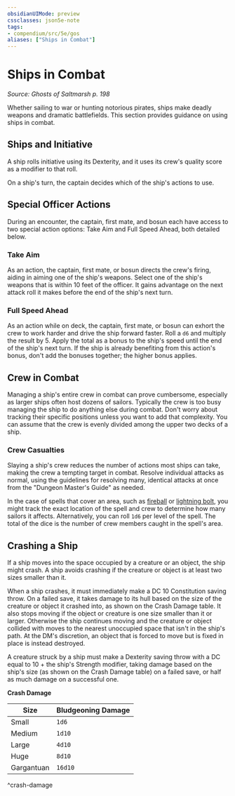 ```yaml
---
obsidianUIMode: preview
cssclasses: json5e-note
tags:
- compendium/src/5e/gos
aliases: ["Ships in Combat"]
---
```

# Ships in Combat
*Source: Ghosts of Saltmarsh p. 198* 

Whether sailing to war or hunting notorious pirates, ships make deadly weapons and dramatic battlefields. This section provides guidance on using ships in combat.

## Ships and Initiative

A ship rolls initiative using its Dexterity, and it uses its crew's quality score as a modifier to that roll.

On a ship's turn, the captain decides which of the ship's actions to use.

## Special Officer Actions

During an encounter, the captain, first mate, and bosun each have access to two special action options: Take Aim and Full Speed Ahead, both detailed below.

### Take Aim

As an action, the captain, first mate, or bosun directs the crew's firing, aiding in aiming one of the ship's weapons. Select one of the ship's weapons that is within 10 feet of the officer. It gains advantage on the next attack roll it makes before the end of the ship's next turn.

### Full Speed Ahead

As an action while on deck, the captain, first mate, or bosun can exhort the crew to work harder and drive the ship forward faster. Roll a `d6` and multiply the result by 5. Apply the total as a bonus to the ship's speed until the end of the ship's next turn. If the ship is already benefiting from this action's bonus, don't add the bonuses together; the higher bonus applies.

## Crew in Combat

Managing a ship's entire crew in combat can prove cumbersome, especially as larger ships often host dozens of sailors. Typically the crew is too busy managing the ship to do anything else during combat. Don't worry about tracking their specific positions unless you want to add that complexity. You can assume that the crew is evenly divided among the upper two decks of a ship.

### Crew Casualties

Slaying a ship's crew reduces the number of actions most ships can take, making the crew a tempting target in combat. Resolve individual attacks as normal, using the guidelines for resolving many, identical attacks at once from the "Dungeon Master's Guide" as needed.

In the case of spells that cover an area, such as [fireball](/2-Mechanics/CLI/spells/fireball.md) or [lightning bolt](/2-Mechanics/CLI/spells/lightning-bolt.md), you might track the exact location of the spell and crew to determine how many sailors it affects. Alternatively, you can roll `1d6` per level of the spell. The total of the dice is the number of crew members caught in the spell's area.

## Crashing a Ship

If a ship moves into the space occupied by a creature or an object, the ship might crash. A ship avoids crashing if the creature or object is at least two sizes smaller than it.

When a ship crashes, it must immediately make a DC 10 Constitution saving throw. On a failed save, it takes damage to its hull based on the size of the creature or object it crashed into, as shown on the Crash Damage table. It also stops moving if the object or creature is one size smaller than it or larger. Otherwise the ship continues moving and the creature or object collided with moves to the nearest unoccupied space that isn't in the ship's path. At the DM's discretion, an object that is forced to move but is fixed in place is instead destroyed.

A creature struck by a ship must make a Dexterity saving throw with a DC equal to 10 + the ship's Strength modifier, taking damage based on the ship's size (as shown on the Crash Damage table) on a failed save, or half as much damage on a successful one.

**Crash Damage**

| Size | Bludgeoning Damage |
|------|--------------------|
| Small | `1d6` |
| Medium | `1d10` |
| Large | `4d10` |
| Huge | `8d10` |
| Gargantuan | `16d10` |
^crash-damage